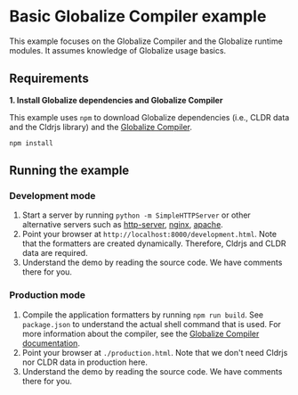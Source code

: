 # Basic Globalize Compiler example

This example focuses on the Globalize Compiler and the Globalize runtime
modules. It assumes knowledge of Globalize usage basics.

## Requirements

**1. Install Globalize dependencies and Globalize Compiler**

This example uses `npm` to download Globalize dependencies (i.e., CLDR data and
the Cldrjs library) and the [Globalize Compiler][].

```
npm install
```

[Globalize Compiler]: https://github.com/globalizejs/globalize-compiler

## Running the example

### Development mode

1. Start a server by running `python -m SimpleHTTPServer` or other alternative
servers such as [http-server][], [nginx][], [apache][].
1. Point your browser at `http://localhost:8000/development.html`. Note that the
formatters are created dynamically. Therefore, Cldrjs and CLDR data are
required.
1. Understand the demo by reading the source code. We have comments there for
you.

[http-server]: https://github.com/nodeapps/http-server
[nginx]: http://nginx.org/en/docs/
[apache]: http://httpd.apache.org/docs/trunk/

### Production mode

1. Compile the application formatters by running `npm run build`. See
`package.json` to understand the actual shell command that is used. For more
information about the compiler, see the [Globalize Compiler documentation][].
1. Point your browser at `./production.html`. Note that we don't need Cldrjs nor
CLDR data in production here.
1. Understand the demo by reading the source code. We have comments there for
you.

[Globalize Compiler documentation]: https://github.com/globalizejs/globalize-compiler#README
